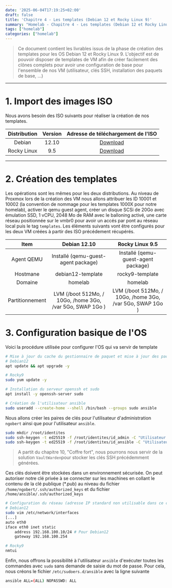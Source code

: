 ```yaml
---
date: '2025-06-04T17:19:25+02:00'
draft: false
title: 'Chapitre 4 - Les templates (Debian 12 et Rocky Linux 9)'
summary: "Homelab - Chapitre 4 - Les templates (Debian 12 et Rocky Linux 9)"
tags: ["homelab"]
categories: ["homelab"]
---
```


> Ce document contient les livrables issus de la phase de création des templates pour les OS Debian 12 et Rocky Linux 9. L'objectif est de pouvoir disposer de templates de VM afin de créer facilement des clônes complets pour avoir une configuration de base pour l'ensemble de nos VM (utilisateur, clés SSH, installation des paquets de base, ...)

---

# 1. Import des images ISO

Nous avons besoin des ISO suivants pour réaliser la création de nos templates.

| Distribution      | Version     | Adresse de téléchargement de l'ISO
|:-:    |:-:    |:-:
| Debian     | 12.10      | [Download]()
| Rocky Linux     | 9.5      | [Download](https://download.rockylinux.org/pub/rocky/9/isos/x86_64/Rocky-9.5-x86_64-dvd.iso)

---

# 2. Création des templates

Les opérations sont les mêmes pour les deux distributions. Au niveau de Proxmox lors de la création des VM nous allons attribuer les ID 10001 et 10002 (la convention de nommage pour les templates 1000X pour notre homelab), activer le qemu guest agent, créer un disque SCSi de 20Go avec émulation SSD, 1 vCPU, 2048 Mo de RAM avec le balloning activé, une carte réseau positionnée sur le vmbr0 pour avoir un accés par pont au réseau local puis le tag `templates`. Les éléments suivants vont être configurés pour les deux VM créées à partir des ISO précédement récupérés.

| Item      | Debian 12.10     | Rocky Linux 9.5
|:-:    |:-:    |:-:
| Agent QEMU   | Installé (qemu-guest-agent package)     | Installé (qemu-guest-agent package) 
| Hostmane     | debian12-template      | rocky9-template
| Domaine      | homelab                | homelab
| Partitionnement     | LVM (/boot 512Mo, / 10Go, /home 3Go, /var 5Go, SWAP 1Go )      | LVM (/boot 512Mo, / 10Go, /home 3Go, /var 5Go, SWAP 1Go )

# 3. Configuration basique de l'OS

Voici la procédure utilisée pour configurer l'OS qui va servir de template

```bash
# Mise à jour du cache du gestionnaire de paquet et mise à jour des packages
# Debian12
apt update && apt upgrade -y

# Rocky9
sudo yum update -y
```

```bash
# Installation du serveur openssh et sudo
apt install -y openssh-server sudo
```

```bash
# Création de l'utilisateur ansible
sudo useradd --create-home --shell /bin/bash --groups sudo ansible
```

Nous allons créer les paires de clés pour l'utilisateur d'administration `ngobert` ainsi que pour l'utilisateur `ansible`.

```bash
sudo mkdir /root/identites
sudo ssh-keygen -t ed25519 -f /root/identites/id_admin -C "Utilisateur d'administration"
sudo ssh-keygen -t ed25519 -f /root/identites/id_ansible -C "Utilisateur Ansible"
```

> A partit du chapitre 10, "Coffre fort", nous pourrons nous servir de la solution `VaultWarden`pour stocker les clés SSH précédemment générées.

Ces clés doivent être stockées dans un environnement sécurisée. On peut autoriser notre clé privée à se connecter sur les machines en collant le contenu de la clé publique (*.pub) au niveau du fichier `/home/ngobert/.ssh/authorized_keys` et du fichier `/home/ansible/.ssh/authorized_keys`

```bash
# Configuration du réseau (adresse IP standard non utilisable dans ce contexte)
# Debian12
sudo vim /etc/network/interfaces
[...]
auto eth0
iface eth0 inet static
    address 192.168.100.10/24 # Pour Debian12
    gateway 192.168.100.254

# Rocky9
nmtui
```

Enfin, nous offrons la possibilité à l'utilisateur `ansible` d'exécuter toutes les commandes avec `sudo` sans demande de saisie du mot de passe. Pour cela, nous créons le fichier `/etc/sudoers.d/ansible` avec la ligne suivante

```bash
ansible ALL=(ALL) NOPASSWD: ALL
```